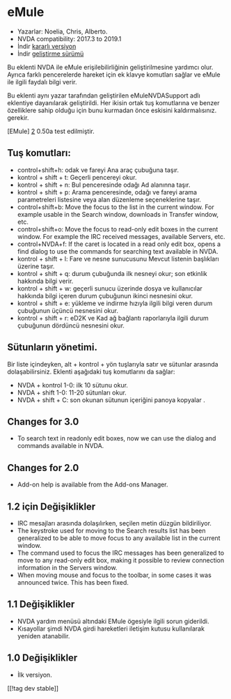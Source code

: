 # eMule #

*	Yazarlar: Noelia, Chris, Alberto.
*	NVDA compatibility: 2017.3 to 2019.1
*	İndir [kararlı versiyon][1]
*	İndir [geliştirme sürümü][3]

Bu eklenti NVDA ile eMule erişilebilirliğinin geliştirilmesine yardımcı
olur. Ayrıca farklı pencerelerde hareket için ek klavye komutları sağlar ve
eMule ile ilgili faydalı bilgi verir.

Bu eklenti aynı yazar tarafından geliştirilen eMuleNVDASupport adlı
eklentiye dayanılarak geliştirildi. Her ikisin ortak tuş komutlarına ve
benzer özelliklere sahip olduğu için bunu kurmadan önce eskisini
kaldırmalısınız. gerekir.

[EMule] [2] 0.50a test edilmiştir.

## Tuş komutları: ##

*	control+shift+h: odak ve fareyi Ana araç çubuğuna  taşır.
*	kontrol + shift + t: Geçerli pencereyi okur.
*	kontrol + shift + n: Bul penceresinde odağı Ad alanınna taşır.
*	kontrol + shift + p: Arama penceresinde, odağı ve fareyi arama
  parametreleri listesine  veya alan düzenleme seçeneklerine taşır.
*	control+shift+b: Move the focus to the list in the current window. For
  example usable in the Search window, downloads in Transfer window, etc.
*	control+shift+o: Move the focus to read-only edit boxes in the current
  window. For example the IRC received messages, available Servers, etc.
*	control+NVDA+f: If the caret is located in a read only edit box, opens a
  find dialog to use the commands for searching text available in NVDA.
*	kontrol + shift + l: Fare ve nesne sunucusunu Mevcut listenin başlıkları
  üzerine taşır.
*	kontrol + shift + q: durum çubuğunda ilk nesneyi okur; son etkinlik
  hakkında bilgi verir.
*	kontrol + shift + w: geçerli sunucu üzerinde dosya ve kullanıcılar
  hakkında bilgi içeren durum çubuğunun ikinci nesnesini okur.
*	kontrol + shift + e: yükleme ve indirme hızıyla ilgili bilgi veren durum
  çubuğunun üçüncü nesnesini okur.
*	kontrol + shift + r: eD2K ve Kad ağ bağlantı raporlarıyla ilgili durum
  çubuğunun dördüncü nesnesini okur.

## Sütunların yönetimi. ##

Bir liste içindeyken, alt + kontrol + yön tuşlarıyla satır ve sütunlar
arasında dolaşabilirsiniz. Eklenti aşağıdaki tuş komutlarını da sağlar:

*	NVDA + kontrol 1-0: ilk 10 sütunu okur.
*	NVDA + shift 1-0: 11-20 sütunları okur.
*	NVDA + shift + C: son okunan sütunun içeriğini panoya kopyalar .

## Changes for 3.0 ##
*	 To search text in readonly edit boxes, now we can use the dialog and
   commands available in NVDA.

## Changes for 2.0 ##
*	 Add-on help is available from the Add-ons Manager.

## 1.2 için Değişiklikler ##
*	 IRC mesajları arasında dolaşılırken, seçilen metin düzgün bildiriliyor.
*	 The keystroke used for moving to the Search results list has been
   generalized to be able to move focus to any available list in the current
   window.
*	 The command used to focus the IRC messages has been generalized to move
   to any read-only edit box, making it possible to review connection
   information in the Servers window.
*	 When moving mouse and focus to the toolbar, in some cases it was
   announced twice. This has been fixed.

## 1.1 Değişiklikler ##
*	 NVDA yardım menüsü altındaki EMule ögesiyle ilgili sorun giderildi.
*	 Kısayollar şimdi NVDA girdi hareketleri iletişim kutusu kullanılarak
   yeniden atanabilir.

## 1.0 Değişiklikler ##
*	 İlk versiyon.

[[!tag dev stable]]

[1]: https://addons.nvda-project.org/files/get.php?file=em

[2]: https://www.emule-project.net

[3]: https://addons.nvda-project.org/files/get.php?file=em-dev
